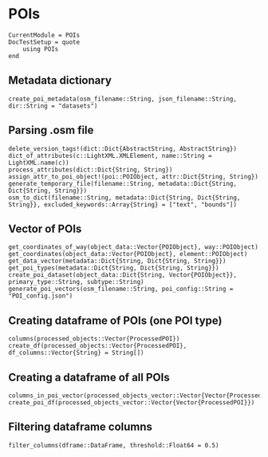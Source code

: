 # POIs

```@meta
CurrentModule = POIs
DocTestSetup = quote
    using POIs
end
```

Metadata dictionary
-------------------
```@docs
create_poi_metadata(osm_filename::String, json_filename::String, dir::String = "datasets")
```

Parsing .osm file
-----------------
```@docs
delete_version_tags!(dict::Dict{AbstractString, AbstractString})
dict_of_attributes(c::LightXML.XMLElement, name::String = LightXML.name(c))
process_attributes(dict::Dict{String, String})
assign_attr_to_poi_object!(poi::POIObject, attr::Dict{String, String})
generate_temporary_file(filename::String, metadata::Dict{String, Dict{String, String}})
osm_to_dict(filename::String, metadata::Dict{String, Dict{String, String}}, excluded_keywords::Array{String} = ["text", "bounds"])
```


Vector of POIs
--------------
```@docs
get_coordinates_of_way(object_data::Vector{POIObject}, way::POIObject)
get_coordinates(object_data::Vector{POIObject}, element::POIObject)
get_data_vector(metadata::Dict{String, Dict{String, String}})
get_poi_types(metadata::Dict{String, Dict{String, String}})
create_poi_dataset(object_data::Dict{String, Vector{POIObject}}, primary_type::String, subtype::String)
generate_poi_vectors(osm_filename::String, poi_config::String = "POI_config.json")
```


Creating dataframe of POIs (one POI type)
-----------------------------------------
```@docs
columns(processed_objects::Vector{ProcessedPOI})
create_df(processed_objects::Vector{ProcessedPOI}, df_columns::Vector{String} = String[])
```

Creating a dataframe of all POIs
--------------------------------
```@docs
columns_in_poi_vector(processed_objects_vector::Vector{Vector{ProcessedPOI}})
create_poi_df(processed_objects_vector::Vector{Vector{ProcessedPOI}})
```

Filtering dataframe columns
---------------------------
```@docs
filter_columns(dframe::DataFrame, threshold::Float64 = 0.5)
```